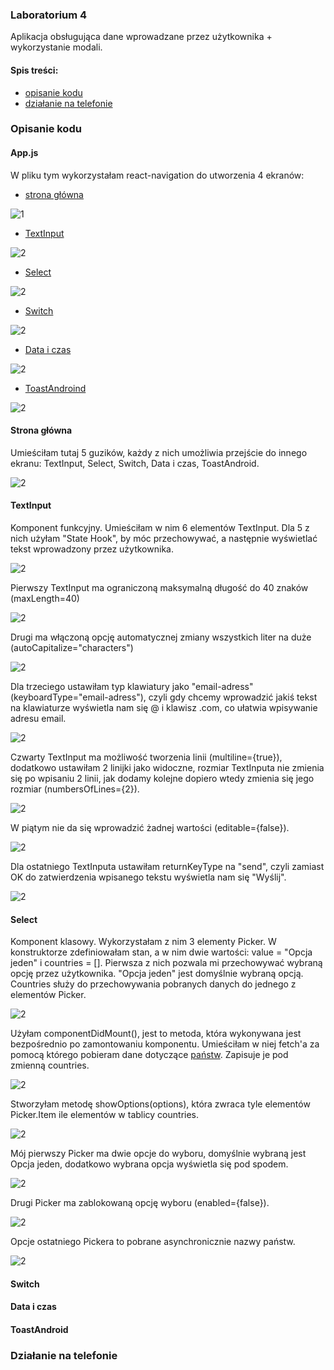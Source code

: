 ### Laboratorium 4
Aplikacja obsługująca dane wprowadzane przez użytkownika + wykorzystanie modali.

#### Spis treści:
- [opisanie kodu](https://github.com/kamilanagorska/aplikacje-mobilne-nagorska-185ic/tree/main/Laboratorium4#opisanie-kodu)
- [działanie na telefonie](https://github.com/kamilanagorska/aplikacje-mobilne-nagorska-185ic/tree/main/Laboratorium4#dzia%C5%82anie-na-telefonie)

### Opisanie kodu
#### App.js
W pliku tym wykorzystałam react-navigation do utworzenia 4 ekranów:
- [strona główna](https://github.com/kamilanagorska/aplikacje-mobilne-nagorska-185ic/tree/main/Laboratorium4#strona-g%C5%82%C3%B3wna)

![1](https://github.com/kamilanagorska/aplikacje-mobilne-nagorska-185ic/blob/main/Laboratorium4/screenshots/1.png?raw=true)

- [TextInput](https://github.com/kamilanagorska/aplikacje-mobilne-nagorska-185ic/tree/main/Laboratorium4#textinput)

![2](https://github.com/kamilanagorska/aplikacje-mobilne-nagorska-185ic/blob/main/Laboratorium4/screenshots/2.png?raw=true)

- [Select](https://github.com/kamilanagorska/aplikacje-mobilne-nagorska-185ic/tree/main/Laboratorium4#select)

![2](https://github.com/kamilanagorska/aplikacje-mobilne-nagorska-185ic/blob/main/Laboratorium4/screenshots/3.png?raw=true)

- [Switch](https://github.com/kamilanagorska/aplikacje-mobilne-nagorska-185ic/tree/main/Laboratorium4#switch)

![2](https://github.com/kamilanagorska/aplikacje-mobilne-nagorska-185ic/blob/main/Laboratorium4/screenshots/4.png?raw=true)

- [Data i czas](https://github.com/kamilanagorska/aplikacje-mobilne-nagorska-185ic/tree/main/Laboratorium4#data-i-czas)

![2](https://github.com/kamilanagorska/aplikacje-mobilne-nagorska-185ic/blob/main/Laboratorium4/screenshots/5.png?raw=true)

- [ToastAndroind](https://github.com/kamilanagorska/aplikacje-mobilne-nagorska-185ic/tree/main/Laboratorium4#toastandroid)

![2](https://github.com/kamilanagorska/aplikacje-mobilne-nagorska-185ic/blob/main/Laboratorium4/screenshots/6.png?raw=true)

#### Strona główna
Umieściłam tutaj 5 guzików, każdy z nich umożliwia przejście do innego ekranu: TextInput, Select, Switch, Data i czas, ToastAndroid.

![2](https://github.com/kamilanagorska/aplikacje-mobilne-nagorska-185ic/blob/main/Laboratorium4/screenshots/7.png?raw=true)


#### TextInput
Komponent funkcyjny. Umieściłam w nim 6 elementów TextInput. Dla 5 z nich użyłam "State Hook", by móc przechowywać, a następnie wyświetlać tekst wprowadzony przez użytkownika.  

![2](https://github.com/kamilanagorska/aplikacje-mobilne-nagorska-185ic/blob/main/Laboratorium4/screenshots/8.png?raw=true)

Pierwszy TextInput ma ograniczoną maksymalną długość do 40 znaków (maxLength=40)

![2](https://github.com/kamilanagorska/aplikacje-mobilne-nagorska-185ic/blob/main/Laboratorium4/screenshots/9.png?raw=true)

Drugi ma włączoną opcję automatycznej zmiany wszystkich liter na duże (autoCapitalize="characters")

![2](https://github.com/kamilanagorska/aplikacje-mobilne-nagorska-185ic/blob/main/Laboratorium4/screenshots/10.png?raw=true)

Dla trzeciego ustawiłam typ klawiatury jako "email-adress" (keyboardType="email-adress"), czyli gdy chcemy wprowadzić jakiś tekst na klawiaturze wyświetla nam się @ i klawisz .com, co ułatwia wpisywanie adresu email.

![2](https://github.com/kamilanagorska/aplikacje-mobilne-nagorska-185ic/blob/main/Laboratorium4/screenshots/11.png?raw=true)

Czwarty TextInput ma możliwość tworzenia linii (multiline={true}), dodatkowo ustawiłam 2 linijki jako widoczne, rozmiar TextInputa nie zmienia się po wpisaniu 2 linii, jak dodamy kolejne dopiero wtedy zmienia się jego rozmiar (numbersOfLines={2}).

![2](https://github.com/kamilanagorska/aplikacje-mobilne-nagorska-185ic/blob/main/Laboratorium4/screenshots/12.png?raw=true)

W piątym nie da się wprowadzić żadnej wartości (editable={false}).

![2](https://github.com/kamilanagorska/aplikacje-mobilne-nagorska-185ic/blob/main/Laboratorium4/screenshots/13.png?raw=true)

Dla ostatniego TextInputa ustawiłam returnKeyType na "send", czyli zamiast OK do zatwierdzenia wpisanego tekstu wyświetla nam się "Wyślij".

![2](https://github.com/kamilanagorska/aplikacje-mobilne-nagorska-185ic/blob/main/Laboratorium4/screenshots/14.png?raw=true)

#### Select
Komponent klasowy. Wykorzystałam z nim 3 elementy Picker. W konstruktorze zdefiniowałam stan, a w nim dwie wartości: value = "Opcja jeden" i countries = []. Pierwsza z nich pozwala mi przechowywać wybraną opcję przez użytkownika. "Opcja jeden" jest domyślnie wybraną opcją. Countries służy do przechowywania pobranych danych do jednego z elementów Picker. 

![2](https://github.com/kamilanagorska/aplikacje-mobilne-nagorska-185ic/blob/main/Laboratorium4/screenshots/15.png?raw=true)

Użyłam componentDidMount(), jest to metoda, która wykonywana jest bezpośrednio po zamontowaniu komponentu. Umieściłam w niej fetch'a za pomocą którego pobieram dane dotyczące [państw](https://restcountries.eu/rest/v2/all). Zapisuje je pod zmienną countries.

![2](https://github.com/kamilanagorska/aplikacje-mobilne-nagorska-185ic/blob/main/Laboratorium4/screenshots/16.png?raw=true)

Stworzyłam metodę showOptions(options), która zwraca tyle elementów Picker.Item ile elementów w tablicy countries.

![2](https://github.com/kamilanagorska/aplikacje-mobilne-nagorska-185ic/blob/main/Laboratorium4/screenshots/17.png?raw=true)

Mój pierwszy Picker ma dwie opcje do wyboru, domyślnie wybraną jest Opcja jeden, dodatkowo wybrana opcja wyświetla się pod spodem. 

![2](https://github.com/kamilanagorska/aplikacje-mobilne-nagorska-185ic/blob/main/Laboratorium4/screenshots/18.png?raw=true)

Drugi Picker ma zablokowaną opcję wyboru (enabled={false}).

![2](https://github.com/kamilanagorska/aplikacje-mobilne-nagorska-185ic/blob/main/Laboratorium4/screenshots/19.png?raw=true)

Opcje ostatniego Pickera to pobrane asynchronicznie nazwy państw.

![2](https://github.com/kamilanagorska/aplikacje-mobilne-nagorska-185ic/blob/main/Laboratorium4/screenshots/20.png?raw=true)

#### Switch

#### Data i czas

#### ToastAndroid

### Działanie na telefonie
